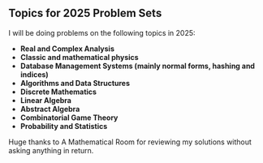 ## Topics for 2025 Problem Sets  

I will be doing problems on the following topics in 2025:  

- **Real and Complex Analysis**
- **Classic and mathematical physics**
- **Database Management Systems (mainly normal forms, hashing and indices)**  
- **Algorithms and Data Structures**  
- **Discrete Mathematics**  
- **Linear Algebra**  
- **Abstract Algebra**  
- **Combinatorial Game Theory**
- **Probability and Statistics**

Huge thanks to A Mathematical Room for reviewing my solutions without asking anything in return.
